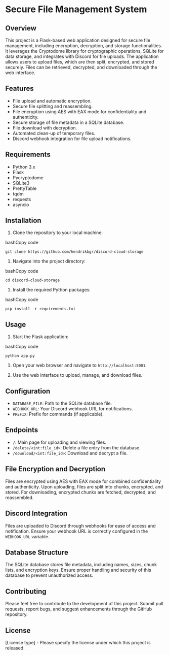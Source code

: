 Secure File Management System
=============================

Overview
--------

This project is a Flask-based web application designed for secure file management, including encryption, decryption, and storage functionalities. It leverages the Cryptodome library for cryptographic operations, SQLite for data storage, and integrates with Discord for file uploads. The application allows users to upload files, which are then split, encrypted, and stored securely. Files can be retrieved, decrypted, and downloaded through the web interface.

Features
--------

-   File upload and automatic encryption.
-   Secure file splitting and reassembling.
-   File encryption using AES with EAX mode for confidentiality and authenticity.
-   Secure storage of file metadata in a SQLite database.
-   File download with decryption.
-   Automated clean-up of temporary files.
-   Discord webhook integration for file upload notifications.

Requirements
------------

-   Python 3.x
-   Flask
-   Pycryptodome
-   SQLite3
-   PrettyTable
-   tqdm
-   requests
-   asyncio

Installation
------------

1.  Clone the repository to your local machine:

bashCopy code

`git clone https://github.com/hendrikbgr/discord-cloud-storage`

1.  Navigate into the project directory:

bashCopy code

`cd discord-cloud-storage`

1.  Install the required Python packages:

bashCopy code

`pip install -r requirements.txt`

Usage
-----

1.  Start the Flask application:

bashCopy code

`python app.py`

1.  Open your web browser and navigate to `http://localhost:5001`.

2.  Use the web interface to upload, manage, and download files.

Configuration
-------------

-   `DATABASE_FILE`: Path to the SQLite database file.
-   `WEBHOOK_URL`: Your Discord webhook URL for notifications.
-   `PREFIX`: Prefix for commands (if applicable).

Endpoints
---------

-   `/`: Main page for uploading and viewing files.
-   `/delete/<int:file_id>`: Delete a file entry from the database.
-   `/download/<int:file_id>`: Download and decrypt a file.

File Encryption and Decryption
------------------------------

Files are encrypted using AES with EAX mode for combined confidentiality and authenticity. Upon uploading, files are split into chunks, encrypted, and stored. For downloading, encrypted chunks are fetched, decrypted, and reassembled.

Discord Integration
-------------------

Files are uploaded to Discord through webhooks for ease of access and notification. Ensure your webhook URL is correctly configured in the `WEBHOOK_URL` variable.

Database Structure
------------------

The SQLite database stores file metadata, including names, sizes, chunk lists, and encryption keys. Ensure proper handling and security of this database to prevent unauthorized access.

Contributing
------------

Please feel free to contribute to the development of this project. Submit pull requests, report bugs, and suggest enhancements through the GitHub repository.

License
-------

[License type] - Please specify the license under which this project is released.
